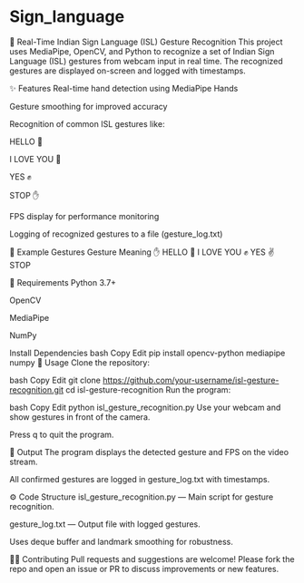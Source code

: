 # Sign_language
🤟 Real-Time Indian Sign Language (ISL) Gesture Recognition
This project uses MediaPipe, OpenCV, and Python to recognize a set of Indian Sign Language (ISL) gestures from webcam input in real time. The recognized gestures are displayed on-screen and logged with timestamps.

✨ Features
Real-time hand detection using MediaPipe Hands

Gesture smoothing for improved accuracy

Recognition of common ISL gestures like:

HELLO 👋

I LOVE YOU 🤟

YES ✊

STOP ✋

FPS display for performance monitoring

Logging of recognized gestures to a file (gesture_log.txt)

📸 Example Gestures
Gesture	Meaning
✋	HELLO
🤟	I LOVE YOU
✊	YES
✌️	STOP

🧰 Requirements
Python 3.7+

OpenCV

MediaPipe

NumPy

Install Dependencies
bash
Copy
Edit
pip install opencv-python mediapipe numpy
🚀 Usage
Clone the repository:

bash
Copy
Edit
git clone https://github.com/your-username/isl-gesture-recognition.git
cd isl-gesture-recognition
Run the program:

bash
Copy
Edit
python isl_gesture_recognition.py
Use your webcam and show gestures in front of the camera.

Press q to quit the program.

📁 Output
The program displays the detected gesture and FPS on the video stream.

All confirmed gestures are logged in gesture_log.txt with timestamps.

⚙️ Code Structure
isl_gesture_recognition.py — Main script for gesture recognition.

gesture_log.txt — Output file with logged gestures.

Uses deque buffer and landmark smoothing for robustness.

🙋‍♂️ Contributing
Pull requests and suggestions are welcome! Please fork the repo and open an issue or PR to discuss improvements or new features.
